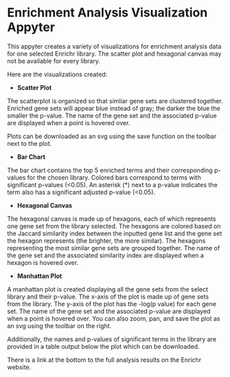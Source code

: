 # Enrichment Analysis Visualization Appyter

This appyter creates a variety of visualizations for enrichment analysis data for one selected Enrichr library. The scatter plot and hexagonal canvas may not be available for every library.

Here are the visualizations created: 
 
* **Scatter Plot** 

The scatterplot is organized so that simliar gene sets are clustered together. Enriched gene sets will appear blue instead of gray; the darker the blue the smaller the p-value. The name of the gene set and the associated p-value are displayed when a point is hovered over.

Plots can be downloaded as an svg using the save function on the toolbar next to the plot.

* **Bar Chart**

The bar chart contains the top 5 enriched terms and their corresponding p-values for the chosen library. Colored bars correspond to terms with significant p-values (<0.05). An asterisk (*) next to a p-value indicates the term also has a significant adjusted p-value (<0.05).

* **Hexagonal Canvas**

The hexagonal canvas is made up of hexagons, each of which represents one gene set from the library selected. The hexagons are colored based on the Jaccard similarity index between the inputted gene list and the gene set the hexagon represents (the brighter, the more similar). The hexagons representing the most similar gene sets are grouped together. The name of the gene set and the associated similarity index are displayed when a hexagon is hovered over.

* **Manhattan Plot**

A manhattan plot is created displaying all the gene sets from the select library and their p-value. The x-axis of the plot is made up of gene sets from the library. The y-axis of the plot has the -log(p value) for each gene set. The name of the gene set and the associated p-value are displayed when a point is hovered over. You can also zoom, pan, and save the plot as an svg using the toolbar on the right.

Additionally, the names and p-values of significant terms in the library are provided in a table output below the plot which can be downloaded. 

There is a link at the bottom to the full analysis results on the Enrichr website.
